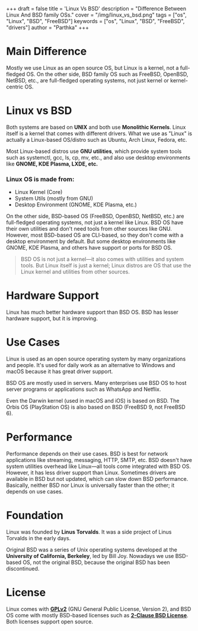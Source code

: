+++
draft = false
title = 'Linux Vs BSD'
description = "Difference Between Linux And BSD family OSs."
cover = "/img/linux_vs_bsd.png"
tags = ["os", "Linux", "BSD", "FreeBSD"]
keywords = ["os", "Linux", "BSD", "FreeBSD", "drivers"]
author = "Parthka"
+++

# Main Difference

Mostly we use Linux as an open source OS, but Linux is a kernel, not a full-fledged OS. On the other side, BSD family OS such as FreeBSD, OpenBSD, NetBSD, etc., are full-fledged operating systems, not just kernel or kernel-centric OS.

# Linux vs BSD 

Both systems are based on **UNIX** and both use **Monolithic Kernels**. Linux itself is a kernel that comes with different drivers. What we use as "Linux" is actually a Linux-based OS/distro such as Ubuntu, Arch Linux, Fedora, etc.

Most Linux-based distros use **GNU utilities**, which provide system tools such as systemctl, gcc, ls, cp, mv, etc., and also use desktop environments like **GNOME, KDE Plasma, LXDE, etc.**

### Linux OS is made from: 
- Linux Kernel (Core)
- System Utils (mostly from GNU)
- Desktop Environment (GNOME, KDE Plasma, etc.) 

On the other side, BSD-based OS (FreeBSD, OpenBSD, NetBSD, etc.) are full-fledged operating systems, not just a kernel like Linux. BSD OS have their own utilities and don't need tools from other sources like GNU. However, most BSD-based OS are CLI-based, so they don't come with a desktop environment by default. But some desktop environments like GNOME, KDE Plasma, and others have support or ports for BSD OS.

> BSD OS is not just a kernel—it also comes with utilities and system tools. But Linux itself is just a kernel; Linux distros are OS that use the Linux kernel and utilities from other sources.

# Hardware Support
Linux has much better hardware support than BSD OS. BSD has lesser hardware support, but it is improving.

# Use Cases
Linux is used as an open source operating system by many organizations and people. It's used for daily work as an alternative to Windows and macOS because it has great driver support.

BSD OS are mostly used in servers. Many enterprises use BSD OS to host server programs or applications such as WhatsApp and Netflix.

Even the Darwin kernel (used in macOS and iOS) is based on BSD. The Orbis OS (PlayStation OS) is also based on BSD (FreeBSD 9, not FreeBSD 6).

# Performance
Performance depends on their use cases. BSD is best for network applications like streaming, messaging, HTTP, SMTP, etc. BSD doesn't have system utilities overhead like Linux—all tools come integrated with BSD OS. However, it has less driver support than Linux. Sometimes drivers are available in BSD but not updated, which can slow down BSD performance. Basically, neither BSD nor Linux is universally faster than the other; it depends on use cases.

# Foundation
Linux was founded by **Linus Torvalds**. It was a side project of Linus Torvalds in the early days.

Original BSD was a series of Unix operating systems developed at the **University of California, Berkeley**, led by Bill Joy. Nowadays we use BSD-based OS, not the original BSD, because the original BSD has been discontinued.

# License
Linux comes with **[GPLv2](https://www.gnu.org/licenses/old-licenses/gpl-2.0.en.html)** (GNU General Public License, Version 2), and BSD OS come with mostly BSD-based licenses such as **[2-Clause BSD License](https://opensource.org/license/bsd-2-clause)**. Both licenses support open source.
